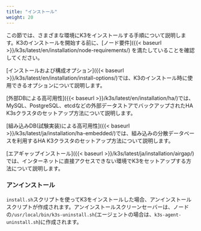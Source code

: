 ```yaml
---
title: "インストール"
weight: 20
---
```


この節では、さまざまな環境にK3をインストールする手順について説明します。K3のインストールを開始する前に、[ノード要件]({{< baseurl >}}/k3s/latest/en/installation/node-requirements/) を満たしていることを確認してください。

[インストールおよび構成オプション]({{< baseurl >}}/k3s/latest/en/installation/install-options/)では、K3のインストール時に使用できるオプションについて説明します。


[外部DBによる高可用性]({{< baseurl >}}/k3s/latest/en/installation/ha/)では、MySQL、PostgreSQL、etcdなどの外部データストアでバックアップされたHA K3sクラスタのセットアップ方法について説明します。

[組み込みDB(試験実装)による高可用性]({{< baseurl >}}/k3s/latest/ja/installation/ha-embedded/)では、組み込みの分散データベースを利用するHA K3クラスタのセットアップ方法について説明します。

[エアギャップインストール]({{< baseurl >}}/k3s/latest/ja/installation/airgap/)では、インターネットに直接アクセスできない環境でK3をセットアップする方法について説明します。

### アンインストール

`install.sh`スクリプトを使ってK3をインストールした場合、アンインストールスクリプトが作成されます。アンインストールスクリーンセーバーは、ノードの`/usr/local/bin/k3s-uninstall.sh`(エージェントの場合は、`k3s-agent-uninstall.sh`)に作成されます。
